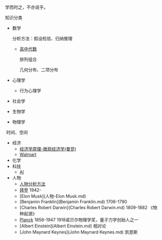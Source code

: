 学而时之，不亦说乎。

知识分类

- 数学
  
  分析方法：假设检验、归纳推理
  
  - [高中代数](高中代数.md)
  
    排列组合
  
    几何分布、二项分布
  
- 心理学
  - 行为心理学
- 社会学
- 生物学
- 物理学

​	时间、空间

- 经济
  - [经济学原理-微观经济学(曼昆)](经济学原理-微观经济学(曼昆).md)
  - [Walmart](经济-Walmart.md)
- 化学
- 科技
  - [AI](科技-AI.md)
- 人物
  - [人物分析方法](人物分析方法.md)
  - [拜登](人物-拜登.md) 1942-
  - [Elon Musk](人物-Elon Musk.md)
  - [Benjamin Franklin](Benjamin Franklin.md) 1706-1790
  - [Charles Robert Darwin](Charles Robert Darwin.md) 1809-1882 《物种起源》
  - [Planck](Planck.md) 1858-1947 1918诺贝尔物理学奖，量子力学创始人之一
  - [Albert Einstein](Albert Einstein.md) 相对论
  - [John Maynard Keynes](John Maynard Keynes.md) 凯恩斯